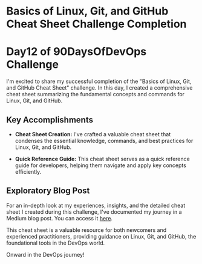 # Basics of Linux, Git, and GitHub Cheat Sheet Challenge Completion
# Day12 of 90DaysOfDevOps Challenge

I'm excited to share my successful completion of the "Basics of Linux, Git, and GitHub Cheat Sheet" challenge. In this day, I created a comprehensive cheat sheet summarizing the fundamental concepts and commands for Linux, Git, and GitHub.

## Key Accomplishments

- **Cheat Sheet Creation:** I've crafted a valuable cheat sheet that condenses the essential knowledge, commands, and best practices for Linux, Git, and GitHub.

- **Quick Reference Guide:** This cheat sheet serves as a quick reference guide for developers, helping them navigate and apply key concepts efficiently.

## Exploratory Blog Post

For an in-depth look at my experiences, insights, and the detailed cheat sheet I created during this challenge, I've documented my journey in a Medium blog post. You can access it [here](https://medium.com/@mwasnik7/day12-90daysoddevops-3b751785ab65).

This cheat sheet is a valuable resource for both newcomers and experienced practitioners, providing guidance on Linux, Git, and GitHub, the foundational tools in the DevOps world.

Onward in the DevOps journey!
